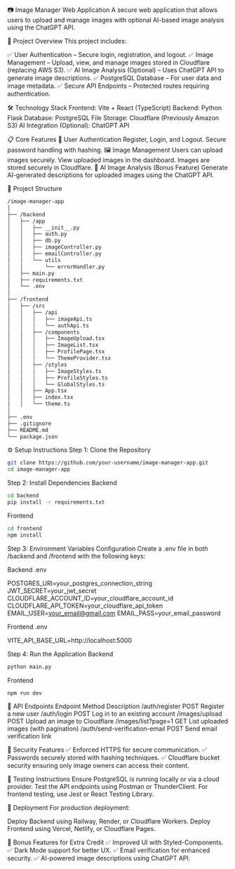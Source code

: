 📷 Image Manager Web Application
A secure web application that allows users to upload and manage images with optional AI-based image analysis using the ChatGPT API.

🚀 Project Overview
This project includes:

✅ User Authentication – Secure login, registration, and logout.
✅ Image Management – Upload, view, and manage images stored in Cloudflare (replacing AWS S3).
✅ AI Image Analysis (Optional) – Uses ChatGPT API to generate image descriptions.
✅ PostgreSQL Database – For user data and image metadata.
✅ Secure API Endpoints – Protected routes requiring authentication.

🛠️ Technology Stack
Frontend: Vite + React (TypeScript)
Backend: Python Flask
Database: PostgreSQL
File Storage: Cloudflare (Previously Amazon S3)
AI Integration (Optional): ChatGPT API

📋 Core Features
🔐 User Authentication
Register, Login, and Logout.
Secure password handling with hashing.
🖼️ Image Management
Users can upload images securely.
View uploaded images in the dashboard.
Images are stored securely in Cloudflare.
🤖 AI Image Analysis (Bonus Feature)
Generate AI-generated descriptions for uploaded images using the ChatGPT API.

📂 Project Structure
```bash
/image-manager-app
│
├── /backend
│   ├── /app
│   │   ├── __init__.py
│   │   ├── auth.py
│   │   ├── db.py
│   │   ├── imageController.py
│   │   ├── emailController.py
│   │   └── utils
│   │       └── errorHandler.py
│   ├── main.py
│   ├── requirements.txt
│   └── .env
│
├── /frontend
│   ├── /src
│   │   ├── /api
│   │   │   ├── imageApi.ts
│   │   │   └── authApi.ts
│   │   ├── /components
│   │   │   ├── ImageUpload.tsx
│   │   │   ├── ImageList.tsx
│   │   │   ├── ProfilePage.tsx
│   │   │   └── ThemeProvider.tsx
│   │   ├── /styles
│   │   │   ├── ImageStyles.ts
│   │   │   ├── ProfileStyles.ts
│   │   │   └── GlobalStyles.ts
│   │   ├── App.tsx
│   │   ├── index.tsx
│   │   └── theme.ts
│
├── .env
├── .gitignore
├── README.md
└── package.json
```

⚙️ Setup Instructions
Step 1: Clone the Repository
```bash
git clone https://github.com/your-username/image-manager-app.git
cd image-manager-app
```

Step 2: Install Dependencies
Backend

```bash
cd backend
pip install -r requirements.txt
```

Frontend

```bash
cd frontend
npm install
```
Step 3: Environment Variables Configuration
Create a .env file in both /backend and /frontend with the following keys:

Backend .env

POSTGRES_URI=your_postgres_connection_string
JWT_SECRET=your_jwt_secret
CLOUDFLARE_ACCOUNT_ID=your_cloudflare_account_id
CLOUDFLARE_API_TOKEN=your_cloudflare_api_token
EMAIL_USER=your_email@gmail.com
EMAIL_PASS=your_email_password

Frontend .env

VITE_API_BASE_URL=http://localhost:5000

Step 4: Run the Application
Backend

```bash
python main.py
```

Frontend

```bash
npm run dev
```

🔌 API Endpoints
Endpoint	Method	Description
/auth/register	POST	Register a new user
/auth/login	POST	Log in to an existing account
/images/upload	POST	Upload an image to Cloudflare
/images/list?page=1	GET	List uploaded images (with pagination)
/auth/send-verification-email	POST	Send email verification link

🔐 Security Features
✅ Enforced HTTPS for secure communication.
✅ Passwords securely stored with hashing techniques.
✅ Cloudflare bucket security ensuring only image owners can access their content.

🧪 Testing Instructions
Ensure PostgreSQL is running locally or via a cloud provider.
Test the API endpoints using Postman or ThunderClient.
For frontend testing, use Jest or React Testing Library.

🚀 Deployment
For production deployment:

Deploy Backend using Railway, Render, or Cloudflare Workers.
Deploy Frontend using Vercel, Netlify, or Cloudflare Pages.

🎯 Bonus Features for Extra Credit
✅ Improved UI with Styled-Components.
✅ Dark Mode support for better UX.
✅ Email verification for enhanced security.
✅ AI-powered image descriptions using ChatGPT API.

